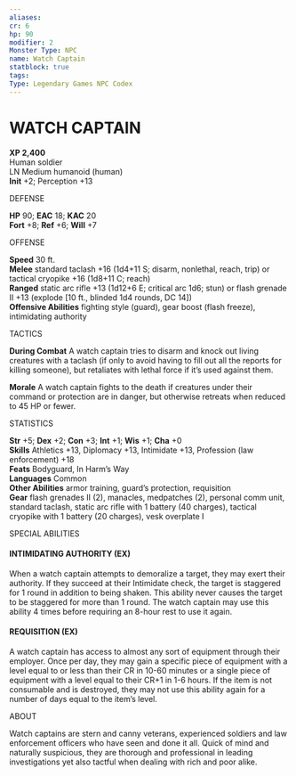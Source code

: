 ```yaml
---
aliases: 
cr: 6
hp: 90
modifier: 2
Monster Type: NPC
name: Watch Captain
statblock: true
tags: 
Type: Legendary Games NPC Codex
---
```

# WATCH CAPTAIN
**XP 2,400**  
Human soldier  
LN Medium humanoid (human)  
**Init** +2; Perception +13

DEFENSE

**HP** 90; **EAC** 18; **KAC** 20  
**Fort** +8; **Ref** +6; **Will** +7

OFFENSE

**Speed** 30 ft.  
**Melee** standard taclash +16 (1d4+11 S; disarm, nonlethal, reach, trip) or tactical cryopike +16 (1d8+11 C; reach)  
**Ranged** static arc rifle +13 (1d12+6 E; critical arc 1d6; stun) or flash grenade II +13 (explode \[10 ft., blinded 1d4 rounds, DC 14\])  
**Offensive Abilities** fighting style (guard), gear boost (flash freeze), intimidating authority

TACTICS

**During Combat** A watch captain tries to disarm and knock out living creatures with a taclash (if only to avoid having to fill out all the reports for killing someone), but retaliates with lethal force if it’s used against them.

**Morale** A watch captain fights to the death if creatures under their command or protection are in danger, but otherwise retreats when reduced to 45 HP or fewer.

STATISTICS

**Str** +5; **Dex** +2; **Con** +3; **Int** +1; **Wis** +1; **Cha** +0  
**Skills** Athletics +13, Diplomacy +13, Intimidate +13, Profession (law enforcement) +18  
**Feats** Bodyguard, In Harm’s Way  
**Languages** Common  
**Other Abilities** armor training, guard’s protection, requisition  
**Gear** flash grenades II (2), manacles, medpatches (2), personal comm unit, standard taclash, static arc rifle with 1 battery (40 charges), tactical cryopike with 1 battery (20 charges), vesk overplate I

SPECIAL ABILITIES

#### INTIMIDATING AUTHORITY (EX)

When a watch captain attempts to demoralize a target, they may exert their authority. If they succeed at their Intimidate check, the target is staggered for 1 round in addition to being shaken. This ability never causes the target to be staggered for more than 1 round. The watch captain may use this ability 4 times before requiring an 8-hour rest to use it again.

#### REQUISITION (EX)

A watch captain has access to almost any sort of equipment through their employer. Once per day, they may gain a specific piece of equipment with a level equal to or less than their CR in 10-60 minutes or a single piece of equipment with a level equal to their CR+1 in 1-6 hours. If the item is not consumable and is destroyed, they may not use this ability again for a number of days equal to the item’s level.

ABOUT

Watch captains are stern and canny veterans, experienced soldiers and law enforcement officers who have seen and done it all. Quick of mind and naturally suspicious, they are thorough and professional in leading investigations yet also tactful when dealing with rich and poor alike.
